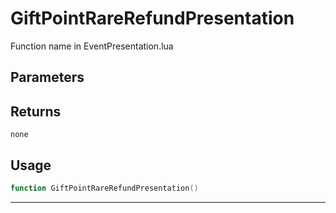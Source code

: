 # GiftPointRareRefundPresentation
Function name in EventPresentation.lua
## Parameters

## Returns
`none`
## Usage
```lua
function GiftPointRareRefundPresentation()
```
---
